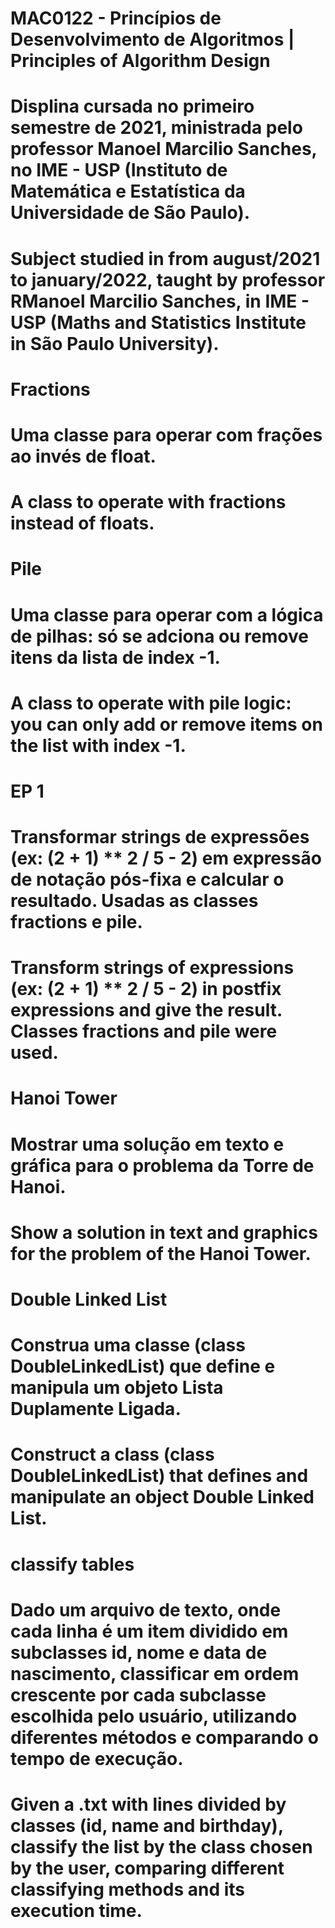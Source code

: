 # MAC0122 - Princípios de Desenvolvimento de Algoritmos | Principles of Algorithm Design

# Displina cursada no primeiro semestre de 2021, ministrada pelo professor Manoel Marcilio Sanches, no IME - USP (Instituto de Matemática e Estatística da Universidade de São Paulo).
# Subject studied in from august/2021 to january/2022, taught by professor RManoel Marcilio Sanches, in IME - USP (Maths and Statistics Institute in São Paulo University).

# Fractions
# Uma classe para operar com frações ao invés de float.
# A class to operate with fractions instead of floats.

# Pile
# Uma classe para operar com a lógica de pilhas: só se adciona ou remove itens da lista de index -1.
# A class to operate with pile logic: you can only add or remove items on the list with index -1.

# EP 1
# Transformar strings de expressões (ex: (2 + 1) ** 2 / 5 - 2) em expressão de notação pós-fixa e calcular o resultado. Usadas as classes fractions e pile.
# Transform strings of expressions (ex: (2 + 1) ** 2 / 5 - 2) in postfix expressions and give the result. Classes fractions and pile were used.


# Hanoi Tower
# Mostrar uma solução em texto e gráfica para o problema da Torre de Hanoi.
# Show a solution in text and graphics for the problem of the Hanoi Tower.


# Double Linked List
# Construa uma classe (class DoubleLinkedList) que define e manipula um objeto Lista Duplamente Ligada.
# Construct a class (class DoubleLinkedList) that defines and manipulate an object Double Linked List.

# classify tables
# Dado um arquivo de texto, onde cada linha é um item dividido em subclasses id, nome e data de nascimento, classificar em ordem crescente por cada subclasse escolhida pelo usuário, utilizando diferentes métodos e comparando o tempo de execução.
# Given a .txt with lines divided by classes (id, name and birthday), classify the list by the class chosen by the user, comparing different classifying methods and its execution time.
